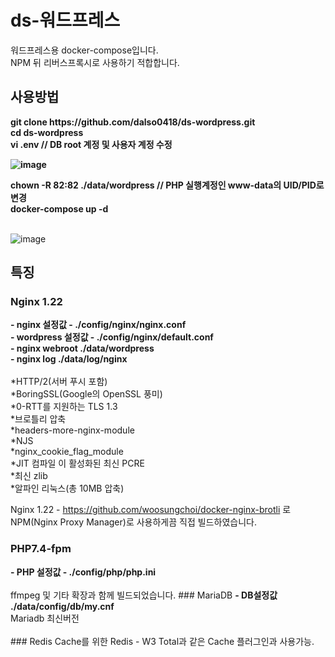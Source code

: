 # ds-워드프레스
워드프레스용 docker-compose입니다.<br>
NPM 뒤 리버스프록시로 사용하기 적합합니다.<br>

## 사용방법
<strong>
git clone https://github.com/dalso0418/ds-wordpress.git<br>
cd ds-wordpress<br>
vi .env  // DB root 계정 및 사용자 계정 수정<br>

![image](https://user-images.githubusercontent.com/107911055/180361146-685e34ba-a8e6-459c-a83a-ed89e43fa324.png)


chown -R 82:82 ./data/wordpress  // PHP 실행계정인 www-data의 UID/PID로 변경<br>
docker-compose up -d <br>
</strong><br>

![image](https://user-images.githubusercontent.com/107911055/180361576-4af39ee2-941a-4722-951e-b03242696149.png)


## 특징
### Nginx 1.22

<strong>
- nginx 설정값 - ./config/nginx/nginx.conf<br>
- wordpress 설정값 - ./config/nginx/default.conf<br>
- nginx webroot ./data/wordpress<br>
- nginx log ./data/log/nginx<br>
</strong>  
  
<br>
*HTTP/2(서버 푸시 포함)<br>
*BoringSSL(Google의 OpenSSL 풍미)<br>
*0-RTT를 지원하는 TLS 1.3<br>
*브로틀리 압축<br>
*headers-more-nginx-module<br>
*NJS<br>
*nginx_cookie_flag_module<br>
*JIT 컴파일 이 활성화된 최신 PCRE<br>
*최신 zlib<br>
*알파인 리눅스(총 10MB 압축)<br>

Nginx 1.22 - https://github.com/woosungchoi/docker-nginx-brotli 로 NPM(Nginx Proxy Manager)로 사용하게끔 직접 빌드하였습니다.
<br>
### PHP7.4-fpm 
<strong>
- PHP 설정값 - ./config/php/php.ini</strong><br>
<br>
ffmpeg 및 기타 확장과 함께 빌드되었습니다.
### MariaDB
<strong>
- DB설정값 ./data/config/db/my.cnf </strong><br>
Mariadb 최신버전<br>
<br>
### Redis
Cache를 위한 Redis - W3 Total과 같은 Cache 플러그인과 사용가능.


